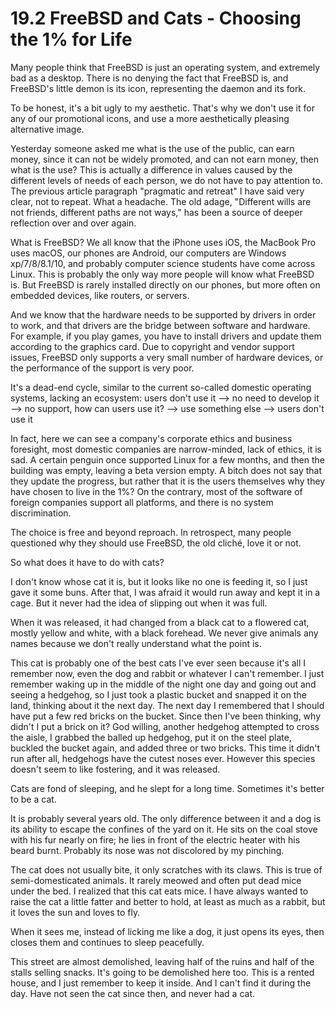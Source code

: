 # 19.2 FreeBSD and Cats - Choosing the 1% for Life

Many people think that FreeBSD is just an operating system, and extremely bad as a desktop. There is no denying the fact that FreeBSD is, and FreeBSD's little demon is its icon, representing the daemon and its fork.

To be honest, it's a bit ugly to my aesthetic. That's why we don't use it for any of our promotional icons, and use a more aesthetically pleasing alternative image.

Yesterday someone asked me what is the use of the public, can earn money, since it can not be widely promoted, and can not earn money, then what is the use? This is actually a difference in values caused by the different levels of needs of each person, we do not have to pay attention to. The previous article paragraph "pragmatic and retreat" I have said very clear, not to repeat. What a headache. The old adage, "Different wills are not friends, different paths are not ways," has been a source of deeper reflection over and over again.

What is FreeBSD? We all know that the iPhone uses iOS, the MacBook Pro uses macOS, our phones are Android, our computers are Windows xp/7/8/8.1/10, and probably computer science students have come across Linux. This is probably the only way more people will know what FreeBSD is. But FreeBSD is rarely installed directly on our phones, but more often on embedded devices, like routers, or servers.

And we know that the hardware needs to be supported by drivers in order to work, and that drivers are the bridge between software and hardware. For example, if you play games, you have to install drivers and update them according to the graphics card. Due to copyright and vendor support issues, FreeBSD only supports a very small number of hardware devices, or the performance of the support is very poor.

It's a dead-end cycle, similar to the current so-called domestic operating systems, lacking an ecosystem: users don't use it --> no need to develop it --> no support, how can users use it? --> use something else --> users don't use it

In fact, here we can see a company's corporate ethics and business foresight, most domestic companies are narrow-minded, lack of ethics, it is sad. A certain penguin once supported Linux for a few months, and then the building was empty, leaving a beta version empty. A bitch does not say that they update the progress, but rather that it is the users themselves why they have chosen to live in the 1%? On the contrary, most of the software of foreign companies support all platforms, and there is no system discrimination.

The choice is free and beyond reproach. In retrospect, many people questioned why they should use FreeBSD, the old cliché, love it or not.

So what does it have to do with cats?

I don't know whose cat it is, but it looks like no one is feeding it, so I just gave it some buns. After that, I was afraid it would run away and kept it in a cage. But it never had the idea of slipping out when it was full.

When it was released, it had changed from a black cat to a flowered cat, mostly yellow and white, with a black forehead. We never give animals any names because we don't really understand what the point is.

This cat is probably one of the best cats I've ever seen because it's all I remember now, even the dog and rabbit or whatever I can't remember. I just remember waking up in the middle of the night one day and going out and seeing a hedgehog, so I just took a plastic bucket and snapped it on the land, thinking about it the next day. The next day I remembered that I should have put a few red bricks on the bucket. Since then I've been thinking, why didn't I put a brick on it? God willing, another hedgehog attempted to cross the aisle, I grabbed the balled up hedgehog, put it on the steel plate, buckled the bucket again, and added three or two bricks. This time it didn't run after all, hedgehogs have the cutest noses ever. However this species doesn't seem to like fostering, and it was released.

Cats are fond of sleeping, and he slept for a long time. Sometimes it's better to be a cat.

It is probably several years old. The only difference between it and a dog is its ability to escape the confines of the yard on it. He sits on the coal stove with his fur nearly on fire; he lies in front of the electric heater with his beard burnt. Probably its nose was not discolored by my pinching.

The cat does not usually bite, it only scratches with its claws. This is true of semi-domesticated animals. It rarely meowed and often put dead mice under the bed. I realized that this cat eats mice. I have always wanted to raise the cat a little fatter and better to hold, at least as much as a rabbit, but it loves the sun and loves to fly.

When it sees me, instead of licking me like a dog, it just opens its eyes, then closes them and continues to sleep peacefully.

This street are almost demolished, leaving half of the ruins and half of the stalls selling snacks. It's going to be demolished here too. This is a rented house, and I just remember to keep it inside. And I can't find it during the day. Have not seen the cat since then, and never had a cat.

